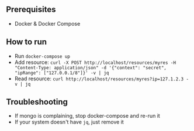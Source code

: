 ## Prerequisites
* Docker & Docker Compose

## How to run
* Run `docker-compose up`
* Add resource: `curl -X POST http://localhost/resources/myres -H "Content-Type: application/json" -d '{"context": "secret", "ipRange": ["127.0.0.1/8"]}' -v | jq`
* Read resource: `curl http://localhost/resources/myres?ip=127.1.2.3 -v | jq`

## Troubleshooting
* If mongo is complaining, stop docker-compose and re-run it
* If your system doesn't have `jq`, just remove it